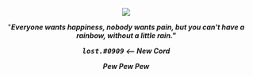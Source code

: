 <p align="center">
  <kbd><img src="https://i.pinimg.com/originals/fa/7e/99/fa7e9944c15ab3e99d76f4635e910d5e.gif">
</p>
<p align="center">
 "<b><i>Everyone wants happiness, nobody wants pain, but you can't have a rainbow, without a little rain.<i/><b/>"
<p align="center">
<p>
  <p align="center">
  <kbd>lost.#0909</kbd> <-- New Cord
  </p>
  <p align="center">
  Pew
        Pew
  Pew
<p align="center">
